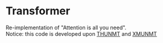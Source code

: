 # Transformer
Re-implementation of "Attention is all you need". <br/>
Notice: this code is developed upon [THUNMT](https://github.com/thumt/THUMT) and [XMUNMT](https://github.com/XMUNLP/XMUNMT)
